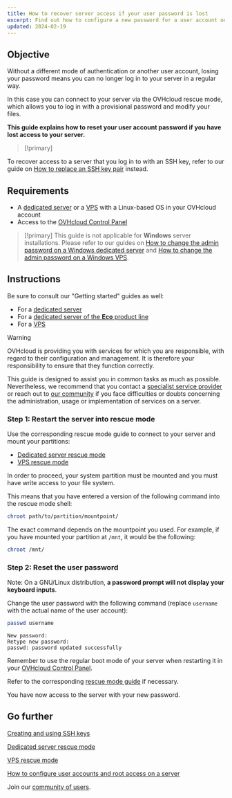 ```yaml
---
title: How to recover server access if your user password is lost
excerpt: Find out how to configure a new password for a user account on a GNU/Linux operating system with the OVHcloud rescue mode
updated: 2024-02-19
---
```



## Objective

Without a different mode of authentication or another user account, losing your password means you can no longer log in to your server in a regular way.

In this case you can connect to your server via the OVHcloud rescue mode, which allows you to log in with a provisional password and modify your files.

**This guide explains how to reset your user account password if you have lost access to your server.**

> [!primary]
> 
To recover access to a server that you log in to with an SSH key, refer to our guide on [How to replace an SSH key pair](/pages/bare_metal_cloud/dedicated_servers/replacing-lost-ssh-key) instead.
>

## Requirements

- A [dedicated server](https://www.ovhcloud.com/en-ie/bare-metal/) or a [VPS](https://www.ovhcloud.com/en-ie/vps/) with a Linux-based OS in your OVHcloud account
- Access to the [OVHcloud Control Panel](/links/manager)

> [!primary]
> This guide is not applicable for **Windows** server installations. Please refer to our guides on [How to change the admin password on a Windows dedicated server](/pages/bare_metal_cloud/dedicated_servers/rcw-changing-admin-password-on-windows) and [How to change the admin password on a Windows VPS](/pages/bare_metal_cloud/virtual_private_servers/resetting_a_windows_password).
>

## Instructions

Be sure to consult our "Getting started" guides as well:

- For a [dedicated server](/pages/bare_metal_cloud/dedicated_servers/getting-started-with-dedicated-server)
- For a [dedicated server of the **Eco** product line](/pages/bare_metal_cloud/dedicated_servers/getting-started-with-dedicated-server-eco)
- For a [VPS](/pages/bare_metal_cloud/virtual_private_servers/starting_with_a_vps)

> [!warning]
>OVHcloud is providing you with services for which you are responsible, with regard to their configuration and management. It is therefore your responsibility to ensure that they function correctly.
>
>This guide is designed to assist you in common tasks as much as possible. Nevertheless, we recommend that you contact a [specialist service provider](https://partner.ovhcloud.com/en-ie/directory/) or reach out to [our community](https://community.ovh.com/en/) if you face difficulties or doubts concerning the administration, usage or implementation of services on a server.
>

<a name="step1"></a>

### Step 1: Restart the server into rescue mode

Use the corresponding rescue mode guide to connect to your server and mount your partitions:

- [Dedicated server rescue mode](/pages/bare_metal_cloud/dedicated_servers/rescue_mode)
- [VPS rescue mode](/pages/bare_metal_cloud/virtual_private_servers/rescue)

In order to proceed, your system partition must be mounted and you must have write access to your file system.

This means that you have entered a version of the following command into the rescue mode shell:

```bash
chroot path/to/partition/mountpoint/
```

The exact command depends on the mountpoint you used. For example, if you have mounted your partition at `/mnt`, it would be the following:

```bash
chroot /mnt/
```

### Step 2: Reset the user password

Note: On a GNU/Linux distribution, **a password prompt will not display your keyboard inputs**.

Change the user password with the following command (replace `username` with the actual name of the user account):

```bash
passwd username
```

```text
New password: 
Retype new password:
passwd: password updated successfully
```

Remember to use the regular boot mode of your server when restarting it in your [OVHcloud Control Panel](/links/manager).

Refer to the corresponding [rescue mode guide](#step1) if necessary.

You have now access to the server with your new password.


## Go further

[Creating and using SSH keys](/pages/bare_metal_cloud/dedicated_servers/creating-ssh-keys-dedicated)

[Dedicated server rescue mode](/pages/bare_metal_cloud/dedicated_servers/rescue_mode)

[VPS rescue mode](/pages/bare_metal_cloud/virtual_private_servers/rescue)

[How to configure user accounts and root access on a server](/pages/bare_metal_cloud/dedicated_servers/changing_root_password_linux_ds)

Join our [community of users](/links/community).
